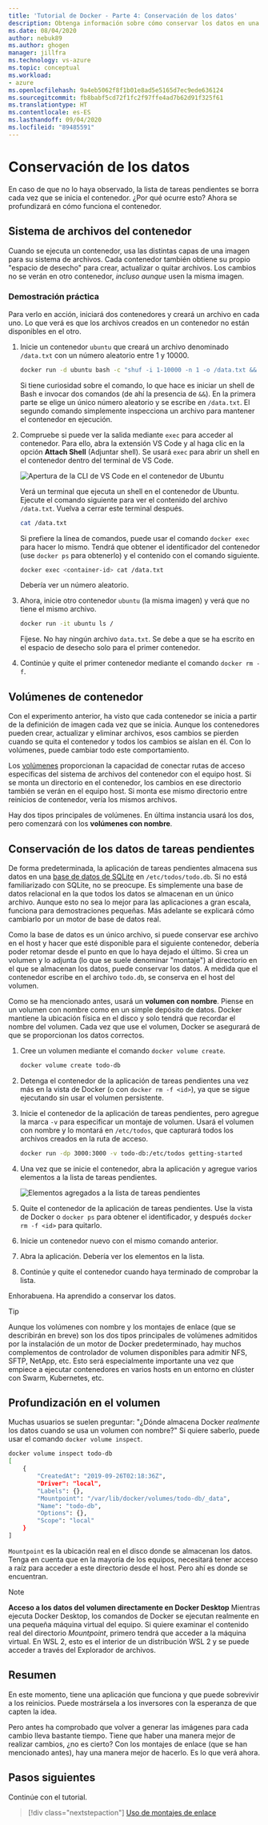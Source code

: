 ```yaml
---
title: 'Tutorial de Docker - Parte 4: Conservación de los datos'
description: Obtenga información sobre cómo conservar los datos en una base de datos y compartir directorios en un contenedor mediante el montaje de un volumen.
ms.date: 08/04/2020
author: nebuk89
ms.author: ghogen
manager: jillfra
ms.technology: vs-azure
ms.topic: conceptual
ms.workload:
- azure
ms.openlocfilehash: 9a4eb5062f8f1b01e8ad5e5165d7ec9ede636124
ms.sourcegitcommit: fb8babf5cd72f1fc2f97ffe4ad7b62d91f325f61
ms.translationtype: HT
ms.contentlocale: es-ES
ms.lasthandoff: 09/04/2020
ms.locfileid: "89485591"
---
```

# <a name="persist-your-data"></a> Conservación de los datos

En caso de que no lo haya observado, la lista de tareas pendientes se borra cada vez que se inicia el contenedor. ¿Por qué ocurre esto? Ahora se profundizará en cómo funciona el contenedor.

## <a name="the-containers-filesystem"></a>Sistema de archivos del contenedor

Cuando se ejecuta un contenedor, usa las distintas capas de una imagen para su sistema de archivos. Cada contenedor también obtiene su propio "espacio de desecho" para crear, actualizar o quitar archivos. Los cambios no se verán en otro contenedor, *incluso aunque* usen la misma imagen.

### <a name="see-this-in-practice"></a>Demostración práctica

Para verlo en acción, iniciará dos contenedores y creará un archivo en cada uno. Lo que verá es que los archivos creados en un contenedor no están disponibles en el otro.

1. Inicie un contenedor `ubuntu` que creará un archivo denominado `/data.txt` con un número aleatorio entre 1 y 10000.

    ```bash
    docker run -d ubuntu bash -c "shuf -i 1-10000 -n 1 -o /data.txt && tail -f /dev/null"
    ```

    Si tiene curiosidad sobre el comando, lo que hace es iniciar un shell de Bash e invocar dos comandos (de ahí la presencia de `&&`). En la primera parte se elige un único número aleatorio y se escribe en `/data.txt`. El segundo comando simplemente inspecciona un archivo para mantener el contenedor en ejecución.

1. Compruebe si puede ver la salida mediante `exec` para acceder al contenedor. Para ello, abra la extensión VS Code y al haga clic en la opción **Attach Shell** (Adjuntar shell). Se usará `exec` para abrir un shell en el contenedor dentro del terminal de VS Code.

    ![Apertura de la CLI de VS Code en el contenedor de Ubuntu](media/attach_shell.png)

    Verá un terminal que ejecuta un shell en el contenedor de Ubuntu. Ejecute el comando siguiente para ver el contenido del archivo `/data.txt`. Vuelva a cerrar este terminal después.

    ```bash
    cat /data.txt
    ```

    Si prefiere la línea de comandos, puede usar el comando `docker exec` para hacer lo mismo. Tendrá que obtener el identificador del contenedor (use `docker ps` para obtenerlo) y el contenido con el comando siguiente.

    ```bash
    docker exec <container-id> cat /data.txt
    ```

    Debería ver un número aleatorio.

1. Ahora, inicie otro contenedor `ubuntu` (la misma imagen) y verá que no tiene el mismo archivo.

    ```bash
    docker run -it ubuntu ls /
    ```

    Fíjese. No hay ningún archivo `data.txt`. Se debe a que se ha escrito en el espacio de desecho solo para el primer contenedor.

1. Continúe y quite el primer contenedor mediante el comando `docker rm -f`.

## <a name="container-volumes"></a>Volúmenes de contenedor

Con el experimento anterior, ha visto que cada contenedor se inicia a partir de la definición de imagen cada vez que se inicia. Aunque los contenedores pueden crear, actualizar y eliminar archivos, esos cambios se pierden cuando se quita el contenedor y todos los cambios se aíslan en él. Con lo volúmenes, puede cambiar todo este comportamiento.

Los [volúmenes](https://docs.docker.com/storage/volumes/) proporcionan la capacidad de conectar rutas de acceso específicas del sistema de archivos del contenedor con el equipo host. Si se monta un directorio en el contenedor, los cambios en ese directorio también se verán en el equipo host. Si monta ese mismo directorio entre reinicios de contenedor, vería los mismos archivos.

Hay dos tipos principales de volúmenes. En última instancia usará los dos, pero comenzará con los **volúmenes con nombre**.

## <a name="persist-your-todo-data"></a>Conservación de los datos de tareas pendientes

De forma predeterminada, la aplicación de tareas pendientes almacena sus datos en una [base de datos de SQLite](https://www.sqlite.org/index.html) en `/etc/todos/todo.db`. Si no está familiarizado con SQLite, no se preocupe. Es simplemente una base de datos relacional en la que todos los datos se almacenan en un único archivo. Aunque esto no sea lo mejor para las aplicaciones a gran escala, funciona para demostraciones pequeñas. Más adelante se explicará cómo cambiarlo por un motor de base de datos real.

Como la base de datos es un único archivo, si puede conservar ese archivo en el host y hacer que esté disponible para el siguiente contenedor, debería poder retomar desde el punto en que lo haya dejado el último. Si crea un volumen y lo adjunta (lo que se suele denominar "montaje") al directorio en el que se almacenan los datos, puede conservar los datos. A medida que el contenedor escribe en el archivo `todo.db`, se conserva en el host del volumen.

Como se ha mencionado antes, usará un **volumen con nombre**. Piense en un volumen con nombre como en un simple depósito de datos. Docker mantiene la ubicación física en el disco y solo tendrá que recordar el nombre del volumen. Cada vez que use el volumen, Docker se asegurará de que se proporcionan los datos correctos.

1. Cree un volumen mediante el comando `docker volume create`.

    ```bash
    docker volume create todo-db
    ```

1. Detenga el contenedor de la aplicación de tareas pendientes una vez más en la vista de Docker (o con `docker rm -f <id>`), ya que se sigue ejecutando sin usar el volumen persistente.

1. Inicie el contenedor de la aplicación de tareas pendientes, pero agregue la marca `-v` para especificar un montaje de volumen. Usará el volumen con nombre y lo montará en `/etc/todos`, que capturará todos los archivos creados en la ruta de acceso.

    ```bash
    docker run -dp 3000:3000 -v todo-db:/etc/todos getting-started
    ```

1. Una vez que se inicie el contenedor, abra la aplicación y agregue varios elementos a la lista de tareas pendientes.

    ![Elementos agregados a la lista de tareas pendientes](media/items-added.png)

1. Quite el contenedor de la aplicación de tareas pendientes. Use la vista de Docker o `docker ps` para obtener el identificador, y después `docker rm -f <id>` para quitarlo.

1. Inicie un contenedor nuevo con el mismo comando anterior.

1. Abra la aplicación. Debería ver los elementos en la lista.

1. Continúe y quite el contenedor cuando haya terminado de comprobar la lista.

Enhorabuena. Ha aprendido a conservar los datos.

> [!TIP]
> Aunque los volúmenes con nombre y los montajes de enlace (que se describirán en breve) son los dos tipos principales de volúmenes admitidos por la instalación de un motor de Docker predeterminado, hay muchos complementos de controlador de volumen disponibles para admitir NFS, SFTP, NetApp, etc. Esto será especialmente importante una vez que empiece a ejecutar contenedores en varios hosts en un entorno en clúster con Swarm, Kubernetes, etc.

## <a name="dive-into-your-volume"></a>Profundización en el volumen

Muchas usuarios se suelen preguntar: "¿Dónde almacena Docker *realmente* los datos cuando se usa un volumen con nombre?" Si quiere saberlo, puede usar el comando `docker volume inspect`.

```bash
docker volume inspect todo-db
[
    {
        "CreatedAt": "2019-09-26T02:18:36Z",
        "Driver": "local",
        "Labels": {},
        "Mountpoint": "/var/lib/docker/volumes/todo-db/_data",
        "Name": "todo-db",
        "Options": {},
        "Scope": "local"
    }
]
```

`Mountpoint` es la ubicación real en el disco donde se almacenan los datos. Tenga en cuenta que en la mayoría de los equipos, necesitará tener acceso a raíz para acceder a este directorio desde el host. Pero ahí es donde se encuentran.

> [!NOTE]
> **Acceso a los datos del volumen directamente en Docker Desktop** Mientras ejecuta Docker Desktop, los comandos de Docker se ejecutan realmente en una pequeña máquina virtual del equipo. Si quiere examinar el contenido real del directorio *Mountpoint*, primero tendrá que acceder a la máquina virtual. En WSL 2, esto es el interior de un distribución WSL 2 y se puede acceder a través del Explorador de archivos.

## <a name="recap"></a>Resumen

En este momento, tiene una aplicación que funciona y que puede sobrevivir a los reinicios. Puede mostrársela a los inversores con la esperanza de que capten la idea.

Pero antes ha comprobado que volver a generar las imágenes para cada cambio lleva bastante tiempo. Tiene que haber una manera mejor de realizar cambios, ¿no es cierto? Con los montajes de enlace (que se han mencionado antes), hay una manera mejor de hacerlo. Es lo que verá ahora.

## <a name="next-steps"></a>Pasos siguientes

Continúe con el tutorial.

> [!div class="nextstepaction"]
> [Uso de montajes de enlace](use-bind-mounts.md)
